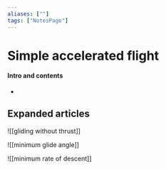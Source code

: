 ```yaml
---
aliases: [""]
tags: ["NotesPage"]
---
```


# Simple accelerated flight

#### Intro and contents
- 


## Expanded articles

![[gliding without thrust]]

![[minimum glide angle]]

![[minimum rate of descent]]